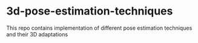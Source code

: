 # 3d-pose-estimation-techniques
This repo contains implementation of different pose estimation techniques and their 3D adaptations
